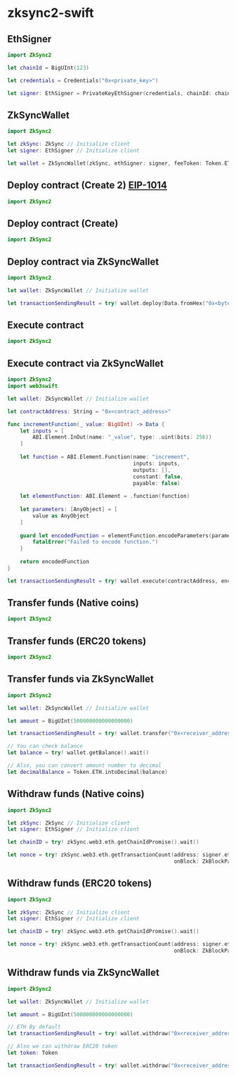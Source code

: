 # zksync2-swift

## EthSigner

```swift
import ZkSync2

let chainId = BigUInt(123)

let credentials = Credentials("0x<private_key>")

let signer: EthSigner = PrivateKeyEthSigner(credentials, chainId: chainId)
```

## ZkSyncWallet

```swift
import ZkSync2

let zkSync: ZkSync // Initialize client
let signer: EthSigner // Initialize client

let wallet = ZkSyncWallet(zkSync, ethSigner: signer, feeToken: Token.ETH)
```

## Deploy contract (Create 2) [EIP-1014](https://eips.ethereum.org/EIPS/eip-1014)

```swift
import ZkSync2

```

## Deploy contract (Create)

```swift
import ZkSync2

```

## Deploy contract via ZkSyncWallet

```swift
import ZkSync2

let wallet: ZkSyncWallet // Initialize wallet

let transactionSendingResult = try! wallet.deploy(Data.fromHex("0x<bytecode_of_the_contract>")!).wait()
```

## Execute contract

```swift
import ZkSync2

```

## Execute contract via ZkSyncWallet

```swift
import ZkSync2
import web3swift

let wallet: ZkSyncWallet // Initialize wallet

let contractAddress: String = "0x<contract_address>"

func incrementFunction(_ value: BigUInt) -> Data {
    let inputs = [
        ABI.Element.InOut(name: "_value", type: .uint(bits: 256))
    ]
    
    let function = ABI.Element.Function(name: "increment",
                                        inputs: inputs,
                                        outputs: [],
                                        constant: false,
                                        payable: false)
    
    let elementFunction: ABI.Element = .function(function)
    
    let parameters: [AnyObject] = [
        value as AnyObject
    ]
    
    guard let encodedFunction = elementFunction.encodeParameters(parameters) else {
        fatalError("Failed to encode function.")
    }
    
    return encodedFunction
}

let transactionSendingResult = try! wallet.execute(contractAddress, encodedFunction: incrementFunction(BigUInt.zero)).wait()
```

## Transfer funds (Native coins)

```swift
import ZkSync2

```

## Transfer funds (ERC20 tokens)

```swift
import ZkSync2

```

## Transfer funds via ZkSyncWallet

```swift
import ZkSync2

let wallet: ZkSyncWallet // Initialize wallet

let amount = BigUInt(500000000000000000)

let transactionSendingResult = try! wallet.transfer("0x<receiver_address>", amount: amount).wait()

// You can check balance
let balance = try! wallet.getBalance().wait()

// Also, you can convert amount number to decimal
let decimalBalance = Token.ETH.intoDecimal(balance)
```

## Withdraw funds (Native coins)

```swift
import ZkSync2

let zkSync: ZkSync // Initialize client
let signer: EthSigner // Initialize client

let chainID = try! zkSync.web3.eth.getChainIdPromise().wait()

let nonce = try! zkSync.web3.eth.getTransactionCount(address: signer.ethereumAddress,
                                                     onBlock: ZkBlockParameterName.committed.rawValue)
```

## Withdraw funds (ERC20 tokens)

```swift
import ZkSync2

let zkSync: ZkSync // Initialize client
let signer: EthSigner // Initialize client

let chainID = try! zkSync.web3.eth.getChainIdPromise().wait()

let nonce = try! zkSync.web3.eth.getTransactionCount(address: signer.ethereumAddress,
                                                     onBlock: ZkBlockParameterName.committed.rawValue)
```

## Withdraw funds via ZkSyncWallet

```swift
import ZkSync2

let wallet: ZkSyncWallet // Initialize wallet

let amount = BigUInt(500000000000000000)

// ETH By default
let transactionSendingResult = try! wallet.withdraw("0x<receiver_address>", amount: amount).wait()

// Also we can withdraw ERC20 token
let token: Token

let transactionSendingResult = try! wallet.withdraw("0x<receiver_address>", amount: amount, token: token).wait()
```
